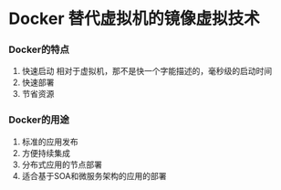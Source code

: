 # Docker 替代虚拟机的镜像虚拟技术 

### Docker的特点

1. 快速启动 相对于虚拟机，那不是快一个字能描述的，毫秒级的启动时间
2. 快速部署
3. 节省资源

### Docker的用途

1. 标准的应用发布
2. 方便持续集成
3. 分布式应用的节点部署
4. 适合基于SOA和微服务架构的应用的部署